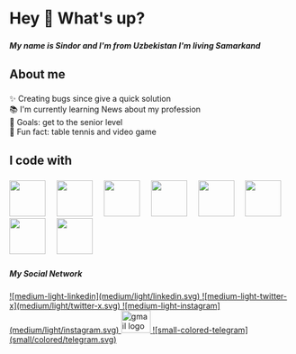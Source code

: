 <h1 align="left">Hey 👋 What's up?</h1>

###

<h5 align="left">My name is Sindor  and I'm  from Uzbekistan I'm living Samarkand</h5>

###

<h2 align="left">About me</h2>

###

<p align="left">✨ Creating bugs since give a quick solution<br>📚 I'm currently learning News about my profession<br>🎯 Goals: get to the senior level<br>🎲 Fun fact: table tennis and video game</p>

###

<h2 align="left">I code with</h2>

###

<div align="left">
  <img src="https://iconic-api.onrender.com/dark/js" width="64px" />
  <img width="12" />
  <img src="https://iconic-api.onrender.com/dark/typescript" width="64px"/>
  <img width="12" />
  <img src="https://iconic-api.onrender.com/dark/react" width="64px" />
  <img width="12" />
  <img src="https://iconic-api.onrender.com/dark/nextjs" width="64px" />
  <img width="12" />
  <img src="https://iconic-api.onrender.com/dark/git" width="64px" />
  <img width="12" />
  <img src="https://iconic-api.onrender.com/dark/vite" width="64px" />
  <img width="12" />
  <img src="https://iconic-api.onrender.com/dark/tailwind" width="64px" />
  <img width="12" />
  <img src="https://iconic-api.onrender.com/dark/redux" width="64px" />
</div>

###

<h5 align="left">My Social Network</h5>

###

<div align="left">
  <a href="https://www.linkedin.com/in/sindorolmasov/" target="_blank">
    <!-- <img src="https://raw.githubusercontent.com/maurodesouza/profile-readme-generator/master/src/assets/icons/social/linkedin/default.svg" width="52" height="40" alt="linkedin logo"  /> -->
    ![medium-light-linkedin](medium/light/linkedin.svg)
  </a>
  <a href="https://x.com/sindorcoder" target="_blank">
    <!-- <img src="https://raw.githubusercontent.com/maurodesouza/profile-readme-generator/master/src/assets/icons/social/twitter/default.svg" width="52" height="40" alt="twitter logo"  /> -->
    ![medium-light-twitter-x](medium/light/twitter-x.svg)
  </a>
  <a href="https://www.instagram.com/ulmasovvv.701/" target="_blank">
    <!-- <img src="https://raw.githubusercontent.com/maurodesouza/profile-readme-generator/master/src/assets/icons/social/instagram/default.svg" width="52" height="40" alt="instagram logo"  /> -->
    ![medium-light-instagram](medium/light/instagram.svg)
  </a>
  <a href="mailto:sindordev77@gmail.com" target="_blank">
    <img src="https://raw.githubusercontent.com/maurodesouza/profile-readme-generator/master/src/assets/icons/social/gmail/default.svg" width="52" height="40" alt="gmail logo"  />
  </a>
  <a href="https://t.me/sindor_712" target="_blank">
    <!-- <img src="https://raw.githubusercontent.com/maurodesouza/profile-readme-generator/master/src/assets/icons/social/telegram/default.svg" width="52" height="40" alt="telegram logo"  /> -->
    ![small-colored-telegram](small/colored/telegram.svg)
  </a>
</div>
